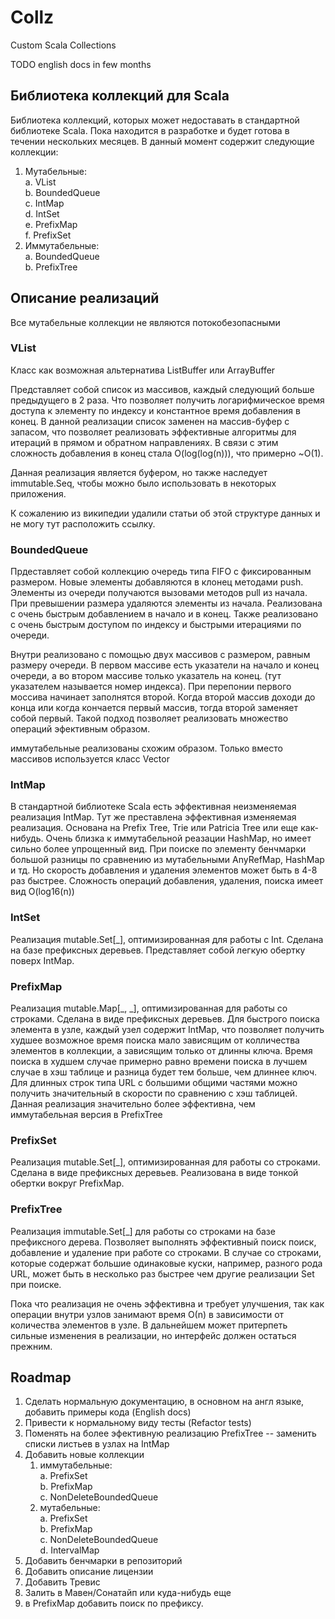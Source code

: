 # Collz
Custom Scala Collections

TODO english docs in few months

## Библиотека коллекций для Scala
Библиотека коллекций, которых может недоставать в стандартной библиотеке Scala. 
Пока находится в разработке и будет готова в течении нескольких месяцев. 
В данный момент содержит следующие коллекции:  
1. Мутабельные:  
    a. VList      
    b. BoundedQueue  
    c. IntMap  
    d. IntSet  
    e. PrefixMap  
    f. PrefixSet  
2. Иммутабельные:  
    a. BoundedQueue   
    b. PrefixTree  
    
## Описание реализаций
Все мутабельные коллекции не являются потокобезопасными

### <a name="vlist"></a> VList
Класс как возможная альтернатива ListBuffer или ArrayBuffer

Представляет собой список из массивов, каждый следующий больше предыдущего в 2 раза. 
Что позволяет получить логарифмическое время доступа к элементу по индексу 
и константное время добавления в конец. В данной реализации список заменен на массив-буфер с 
запасом, что позволяет реализовать эффективные алгоритмы для итераций в прямом и 
обратном направлениях. В связи с этим сложность добавления в конец стала O(log(log(n))),
что примерно ~O(1).
 
Данная реализация является буфером, но также наследует immutable.Seq, чтобы можно было использовать
в некоторых приложения.

К сожалению из википедии удалили статьи об этой структуре данных и не могу тут расположить ссылку.

### <a name="fixed_queue"></a> BoundedQueue
Прдеставляет собой коллекцию очередь типа FIFO с фиксированным размером. 
Новые элементы добавляются в клонец методами push.
Элементы из очереди получаются вызовами методов pull из начала. 
При превышении размера удаляются элементы из начала. Реализована с очень быстрым добавлением
в начало и в конец. Также реализовано с очень быстрым доступом по индексу и быстрыми итерациями по 
очереди.  

Внутри реализовано с помощью двух массивов с размером, равным размеру очереди. 
В первом массиве есть указатели на начало и конец очереди, а во втором массиве только указатель на
конец. (тут указателем называется номер индекса).
При перепонии первого моссива начинает заполнятся второй.
Когда второй массив доходи до конца или когда кончается первый массив, тогда второй
заменяет собой первый. Такой подход позволяет реализовать множество операций эфективным
образом. 

иммутабельные реализованы схожим образом. Только вместо массивов используется класс Vector

### <a name="int_map"></a> IntMap
В стандартной библиотеке Scala есть эффективная неизменяемая реализация IntMap. Тут же
преставлена эффективная изменяемая реализация. Основана на Prefix Tree, Trie или Patricia Tree 
или еще как-нибудь. Очень близка к иммутабельной реазации HashMap, но имеет сильно более 
упрощенный вид. При поиске по элементу бенчмарки большой разницы по сравнению из 
мутабельными AnyRefMap, HashMap и тд. Но скорость добавления и удаления элементов 
может быть в 4-8 раз быстрее. Сложность операций добавления, удаления, поиска имеет  вид 
O(log16(n))

### <a name="int_map"></a> IntSet
Реализация mutable.Set[_], оптимизированная для работы с Int. Сделана на базе префиксных деревьев. 
Представляет собой легкую обертку поверх IntMap. 


### <a name="prefix_map"></a> PrefixMap
Реализация mutable.Map[_, _], оптимизированная для работы со строками. 
Сделана в виде префиксных деревьев. Для быстрого поиска элемента в узле, каждый узел содержит
IntMap, что позволяет получить худшее возможное время поиска мало зависящим от колличества элементов
в коллекции, а зависящим только от длинны ключа. Время поиска в худшем случае примерно равно времени
поиска в лучшем случае в хэш таблице и разница будет тем больше, чем длиннее ключ. Для длинных строк 
типа URL с большими общими частями можно получить значительный в скорости 
по сравнению с хэш таблицей.
Данная реализация значительно более эффективна, чем иммутабельная версия в PrefixTree

### <a name="prefix_map"></a> PrefixSet
Реализация mutable.Set[_], оптимизированная для работы со строками. 
Сделана в виде префиксных деревьев. Реализована в виде тонкой обертки вокруг PrefixMap.

### <a name="prefix_tree"></a> PrefixTree 
Реализация immutable.Set[_] для работы со строками на базе префиксного дерева. Позволяет
выполнять эффективный поиск поиск, добавление и удаление при работе со строками. В случае
со строками, которые содержат большие одинаковые куски, например, разного рода URL, может
быть в несколько раз быстрее чем другие реализации Set при поиске.

Пока что реализация не очень эффективна и требует улучшения,
так как операции внутри узлов занимают время О(n) в зависимости от количества 
элементов в узле. В дальнейшем может притерпеть сильные изменения в реализации, но интерфейс
должен остаться прежним.

## Roadmap
1. Сделать нормальную документацию, в основном на англ языке, добавить примеры кода
(English docs)
2. Привести к нормальному виду тесты
(Refactor tests)
3. Поменять на более эфективную реализацию PrefixTree -- заменить списки листьев в узлах на IntMap
4. Добавить новые коллекции 
    1) иммутабельные:  
        a. PrefixSet   
        b. PrefixMap  
        c. NonDeleteBoundedQueue
    2) мутабельные:  
        a. PrefixSet    
        b. PrefixMap  
        c. NonDeleteBoundedQueue  
        d. IntervalMap
5. Добавить бенчмарки в репозиторий
6. Добавить описание лицензии
7. Добавить Тревис
8. Залить в Мавен/Сонатайп или куда-нибудь еще
9. в PrefixMap добавить поиск по префиксу.

    
        
